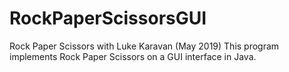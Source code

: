 # RockPaperScissorsGUI
Rock Paper Scissors with Luke Karavan (May 2019)
This program implements Rock Paper Scissors on a GUI interface in Java.
